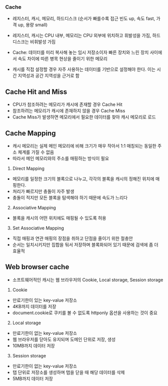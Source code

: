 ### Cache

- 레지스터, 캐시, 메모리, 하드디스크 (순서가 빠를수록 접근 빈도 up, 속도 fast, 가격 up, 용량 small)
- 레지스터, 캐시는 CPU 내부, 메모리는 CPU 외부에 위치하고 휘발성을 가짐, 하드디스크는 비휘발성 가짐

- Cache: 데이터를 미리 복사해 놓는 임시 저장소이자 빠른 장치와 느린 장치 사이에서 속도 차이에 따른 병목 현상을 줄이기 위한 메모리
- 캐시를 직접 설정할 경우 자주 사용하는 데이터를 기반으로 설정해야 한다. 이는 시간 지역성과 공간 지역성을 근거로 함

## Cache Hit and Miss

- CPU가 참조하려는 메모리가 캐시에 존재할 경우 Cache Hit
- 참조하려는 메모리가 캐시에 존재하지 않을 경우 Cache Miss
- Cache Miss가 발생하면 메모리에서 필요한 데이터를 찾아 캐시 메모리로 로드

## Cache Mapping

- 캐시 메모리는 실제 메인 메모리에 비해 크기가 매우 작아서 1:1 매칭되는 동일한 주소 체계를 가질 수 없음
- 따라서 메인 메모리와의 주소를 매핑하는 방식이 필요

1. Direct Mapping

- 메모리를 일정한 크기의 블록으로 나누고, 각각의 블록을 캐시의 정해진 위치에 매핑한다.
- 처리가 빠르지만 충돌이 자주 발생
- 충돌이 적지만 모든 블록을 탐색해야 하기 때문에 속도가 느리다

2. Associative Mapping

- 블록을 캐시의 어떤 위치에도 매핑될 수 있도록 허용

3. Set Associative Mapping

- 직접 매핑과 연관 매핑의 장점을 취하고 단점을 줄이기 위한 절충안
- 순서는 일치시키지만 집합을 둬서 저장하며 블록화되어 있기 때문에 검색에 좀 더 효율적

## Web browser cache

- 소프트웨어적인 캐시는 웹 브라우저의 Cookie, Local storage, Session storage

1. Cookie

- 만료기한이 있는 key-value 저장소
- 4KB까지 데이터를 저장
- document.cookie로 쿠키를 볼 수 없도록 httponly 옵션을 사용하는 것이 중요

2. Local storage

- 만료기한이 없는 key-value 저장소
- 웹 브라우저를 닫아도 유지되며 도메인 단위로 저장, 생성
- 10MB까지 데이터 저장

3. Session storage

- 만료기한이 없는 key-value 저장소
- 탭 단위로 저장소를 생성하며 탭을 닫을 때 해당 데이터를 삭제
- 5MB까지 데이터 저장
